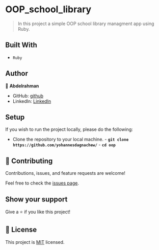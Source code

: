 # OOP_school_library

> In this project a simple OOP school library managment app using Ruby.

## Built With

- `Ruby`

## Author

👤 **Abdelrahman**

- GitHub: [github](https://github.com/Abdo9826)
- LinkedIn: [LinkedIn](https://www.linkedin.com/in/abdelruhman-mihamed/)

## Setup

If you wish to run the project locally, please do the following:

- Clone the repository to your local machine. - **`git clone https://github.com/yohannesdagnachew/`** - **`cd oop`**

## 🤝 Contributing

Contributions, issues, and feature requests are welcome!

Feel free to check the [issues page](https://github.com/yohannesdagnachew/OOP/issues).

## Show your support

Give a ⭐️ if you like this project!

## 📝 License

This project is [MIT](./MIT.md) licensed.
